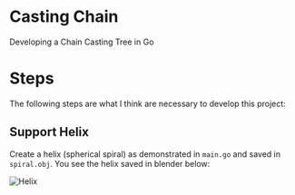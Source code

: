 # Casting Chain

Developing a Chain Casting Tree in Go

# Steps

The following steps are what I think are necessary to develop this project:

## Support Helix

Create a helix (spherical spiral) as demonstrated in ``main.go`` and saved in ``spiral.obj``. You see the helix saved in blender below:

![Helix]("pics/helix.png")